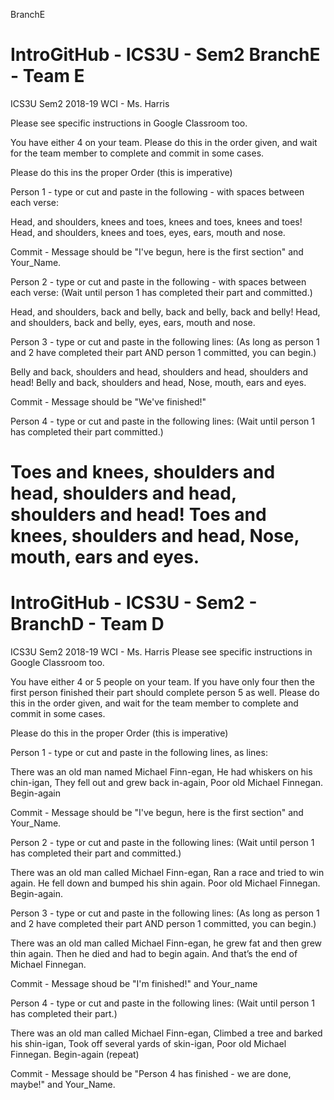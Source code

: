  BranchE
# IntroGitHub - ICS3U - Sem2 BranchE - Team E
ICS3U Sem2 2018-19 WCI - Ms. Harris

Please see specific instructions in Google Classroom too.

You have either 4 on your team. Please do this in the order given, and wait for the team member to complete and commit in some cases.

Please do this ins the proper Order (this is imperative)

Person 1 - type or cut and paste in the following - with spaces between each verse:

Head, and shoulders, knees and toes, knees and toes, knees and toes! Head, and shoulders, knees and toes, eyes, ears, mouth and nose.

Commit - Message should be "I've begun, here is the first section" and Your_Name.

Person 2 - type or cut and paste in the following - with spaces between each verse: (Wait until person 1 has completed their part and committed.)

Head, and shoulders, back and belly, back and belly, back and belly! Head, and shoulders, back and belly, eyes, ears, mouth and nose.

Person 3 - type or cut and paste in the following lines: (As long as person 1 and 2 have completed their part AND person 1 committed, you can begin.)

Belly and back, shoulders and head, shoulders and head, shoulders and head! Belly and back, shoulders and head, Nose, mouth, ears and eyes.

Commit - Message should be "We've finished!"

Person 4 - type or cut and paste in the following lines: (Wait until person 1 has completed their part committed.)

Toes and knees, shoulders and head, shoulders and head, shoulders and head! Toes and knees, shoulders and head, Nose, mouth, ears and eyes.
=======
# IntroGitHub - ICS3U - Sem2 - BranchD - Team D

ICS3U Sem2 2018-19 WCI - Ms. Harris Please see specific instructions in Google Classroom too.

You have either 4 or 5 people on your team. If you have only four then the first person finished their part should complete person 5 as well. Please do this in the order given, and wait for the team member to complete and commit in some cases.

Please do this in the proper Order (this is imperative)

Person 1 - type or cut and paste in the following lines, as lines:

There was an old man named Michael Finn-egan, He had whiskers on his chin-igan, They fell out and grew back in-again, Poor old Michael Finnegan. Begin-again

Commit - Message should be "I've begun, here is the first section" and Your_Name.

Person 2 - type or cut and paste in the following lines: (Wait until person 1 has completed their part and committed.)

There was an old man called Michael Finn-egan, Ran a race and tried to win again. He fell down and bumped his shin again. Poor old Michael Finnegan. Begin-again.

Person 3 - type or cut and paste in the following lines: (As long as person 1 and 2 have completed their part AND person 1 committed, you can begin.)

There was an old man called Michael Finn-egan, he grew fat and then grew thin again. Then he died and had to begin again. And that’s the end of Michael Finnegan.

Commit - Message shoud be "I'm finished!" and Your_name

Person 4 - type or cut and paste in the following lines: (Wait until person 1 has completed their part.)

There was an old man called Michael Finn-egan, Climbed a tree and barked his shin-igan, Took off several yards of skin-igan, Poor old Michael Finnegan. Begin-again (repeat)

Commit - Message should be "Person 4 has finished - we are done, maybe!" and Your_Name.
